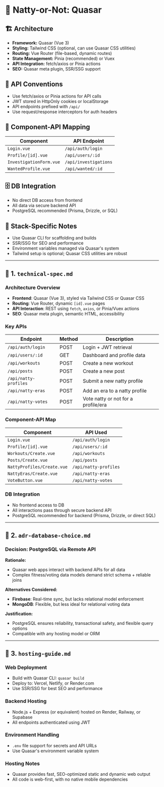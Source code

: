 # 📘 Natty-or-Not: Quasar

## 🏗️ Architecture
- **Framework:** Quasar (Vue 3)
- **Styling:** Tailwind CSS (optional, can use Quasar CSS utilities)
- **Routing:** Vue Router (file-based, dynamic routes)
- **State Management:** Pinia (recommended) or Vuex
- **API Integration:** fetch/axios or Pinia actions
- **SEO:** Quasar meta plugin, SSR/SSG support

## 🔌 API Conventions
- Use fetch/axios or Pinia actions for API calls
- JWT stored in HttpOnly cookies or localStorage
- API endpoints prefixed with `/api/`
- Use request/response interceptors for auth headers

## 🧩 Component-API Mapping
| Component               | API Endpoint              |
| ----------------------- | ------------------------- |
| `Login.vue`             | `/api/auth/login`         |
| `Profile/[id].vue`      | `/api/users/:id`          |
| `InvestigationForm.vue` | `/api/investigations`     |
| `WantedProfile.vue`     | `/api/wanted/:id`         |

## 🗄️ DB Integration
- No direct DB access from frontend
- All data via secure backend API
- PostgreSQL recommended (Prisma, Drizzle, or SQL)

## 📝 Stack-Specific Notes
- Use Quasar CLI for scaffolding and builds
- SSR/SSG for SEO and performance
- Environment variables managed via Quasar's system
- Tailwind setup is optional; Quasar CSS utilities are robust

---

## 📁 1. `technical-spec.md`

### Architecture Overview

* **Frontend**: Quasar (Vue 3), styled via Tailwind CSS or Quasar CSS
* **Routing**: Vue Router, dynamic `[id].vue` pages
* **API Interaction**: REST using `fetch`, `axios`, or Pinia/Vuex actions
* **SEO**: Quasar meta plugin, semantic HTML, accessibility

### Key APIs

| Endpoint                | Method | Description                                 |
| ----------------------- | ------ | ------------------------------------------- |
| `/api/auth/login`       | POST   | Login + JWT retrieval                       |
| `/api/users/:id`        | GET    | Dashboard and profile data                  |
| `/api/workouts`         | POST   | Create a new workout                        |
| `/api/posts`            | POST   | Create a new post                           |
| `/api/natty-profiles`   | POST   | Submit a new natty profile                  |
| `/api/natty-eras`       | POST   | Add an era to a natty profile               |
| `/api/natty-votes`      | POST   | Vote natty or not for a profile/era         |

### Component-API Map

| Component               | API Used                |
| ----------------------- | ----------------------- |
| `Login.vue`             | `/api/auth/login`       |
| `Profile/[id].vue`      | `/api/users/:id`        |
| `Workouts/Create.vue`   | `/api/workouts`         |
| `Posts/Create.vue`      | `/api/posts`            |
| `NattyProfiles/Create.vue` | `/api/natty-profiles` |
| `NattyEras/Create.vue`  | `/api/natty-eras`       |
| `VoteButton.vue`        | `/api/natty-votes`      |

### DB Integration

* No frontend access to DB
* All interactions pass through secure backend API
* PostgreSQL recommended for backend (Prisma, Drizzle, or direct SQL)

---

## 📁 2. `adr-database-choice.md`

### Decision: PostgreSQL via Remote API

**Rationale:**

* Quasar web apps interact with backend APIs for all data
* Complex fitness/voting data models demand strict schema + reliable joins

**Alternatives Considered:**

* **Firebase**: Real-time sync, but lacks relational model enforcement
* **MongoDB**: Flexible, but less ideal for relational voting data

**Justification:**

* PostgreSQL ensures reliability, transactional safety, and flexible query options
* Compatible with any hosting model or ORM

---

## 📁 3. `hosting-guide.md`

### Web Deployment

* Build with Quasar CLI: `quasar build`
* Deploy to: Vercel, Netlify, or Render.com
* Use SSR/SSG for best SEO and performance

### Backend Hosting

* Node.js + Express (or equivalent) hosted on Render, Railway, or Supabase
* All endpoints authenticated using JWT

### Environment Handling

* `.env` file support for secrets and API URLs
* Use Quasar's environment variable system

### Hosting Notes

* Quasar provides fast, SEO-optimized static and dynamic web output
* All code is web-first, with no native mobile dependencies 